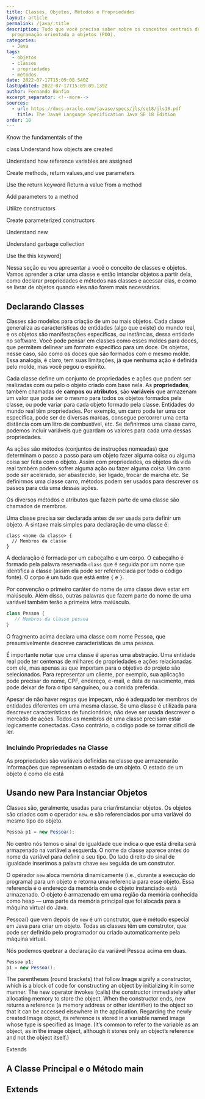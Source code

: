 ```yaml
---
title: Classes, Objetos, Métodos e Propriedades
layout: article
permalink: /java/:title
description: Tudo que você precisa saber sobre os conceitos centrais da
  programação orientada a objetos (POO).
categories:
  - Java
tags:
  - objetos
  - classes
  - propriedades
  - métodos
date: 2022-07-17T15:09:08.540Z
lastUpdated: 2022-07-17T15:09:09.139Z
author: Fernando Bonfim
excerpt_separator: <!--more-->
sources:
  - url: https://docs.oracle.com/javase/specs/jls/se18/jls18.pdf
    title: The Java® Language Specification Java SE 18 Edition
order: 10
---
```

Know the fundamentals of the 

class Understand how objects are created 

Understand how reference variables are assigned 

Create methods, return values,and use parameters 

Use the return keyword Return a value from a method 

Add parameters to a method 

Utilize constructors 

Create parameterized constructors 

Understand new 

Understand garbage collection 

Use the this keyword]

Nessa seção eu vou apresentar a você o conceito de classes e objetos. Vamos aprender a criar uma classe e então intanciar objetos a partir dela, como declarar propriedades e métodos nas classes e acessar elas, e como se livrar de objetos quando eles não forem mais necessários.

## Declarando Classes

Classes são modelos para criação de um ou mais objetos. Cada classe generaliza as características de entidades (algo que existe) do mundo real, e os objetos são manifestações especificas, ou instâncias, dessa entidade no software. Você pode pensar em classes como esses moldes para doces, que permitem delinear um formato especifico para um doce. Os objetos, nesse caso, são como os doces que são formados com o mesmo molde. Essa analogia, é claro, tem suas limitações, já que nenhuma ação é definida pelo molde, mas você pegou o espirito. 

Cada classe define um conjunto de propriedades e ações que podem ser realizadas com ou pelo o objeto criado com base nela. As **propriedades**, também chamadas de **campos ou atributos**, são **variáveis** que armazenam um valor que pode ser o mesmo para todos os objetos formados pela classe, ou pode variar para cada objeto formado pela classe. Entidades do mundo real têm propriedades. Por exemplo, um carro pode ter uma cor específica, pode ser de diversas marcas, consegue percorrer uma certa distância com um litro de combustível,  etc. Se definirmos uma classe carro, podemos incluir variáveis que guardam os valores para cada uma dessas propriedades.

As ações são métodos (conjuntos de instruções nomeadas) que determinam o passo a passo para um objeto fazer alguma coisa ou alguma coisa ser feita com o objeto. Assim com propriedades, os objetos da vida real também podem sofrer alguma ação ou fazer alguma coisa. Um carro pode ser acelerado, ser abastecido, ser ligado, trocar de marcha etc. Se definirmos uma classe carro, métodos podem ser usados para descrever os passos para cda uma dessas ações.

Os diversos métodos e atributos que fazem parte de uma classe são chamados de membros.

Uma classe precisa ser declarada antes de ser usada para definir um objeto.  A sintaxe mais simples para declaração de uma classe é:

```
class <nome da classe> {
  // Membros da classe
}
```

A declaração é formada por um cabeçalho e um corpo. O cabeçalho é formado pela palavra reservada `class` que é seguida por um nome que identifica a classe (assim ela pode ser referenciada por todo o código fonte). O corpo é um tudo que está entre `{` e `}`. 

Por convenção o primeiro caráter do nome de uma classe deve estar em maiúsculo. Além disso, outras palavras que fazem parte do nome de uma variável também terão a primeira letra maiúsculo.

```java
class Pessoa {
   // Membros da classe pessoa
}
```

O fragmento acima declara uma classe com nome Pessoa, que presumivelmente descreve características de uma pessoa. 

É importante notar que uma classe é apenas uma abstração. Uma entidade real pode ter centenas de milhares de propriedades e ações relacionadas com ele, mas apenas as que importam para o objetivo do projeto são selecionados. Para representar um cliente, por exemplo, sua aplicação pode precisar do nome, CPF, endereço, e-mail, e data de nascimento, mas pode deixar de fora o tipo sanguíneo, ou a comida preferida.

Apesar de não haver regras que impeçam, não é adequado ter membros de entidades diferentes em uma mesma classe. Se uma classe é utilizada para descrever características de funcionários, não deve ser usada descrever o mercado de ações. Todos os membros de uma classe precisam estar logicamente conectadas. Caso contrário, o código pode se tornar difícil de ler.

### Incluindo Propriedades na Classe

As propriedades são variáveis definidas na classe que armazenarão informações que representam o estado de um objeto. O estado de um objeto é como ele está 

## Usando new Para Instanciar Objetos

Classes são, geralmente, usadas para criar/instanciar objetos. Os objetos são criados com o operador `new`. e são referenciados por uma variável do mesmo tipo do objeto.

```java
Pessoa p1 = new Pessoa();
```

No centro nós temos o sinal de igualdade que indica o que está direita será armazenado na variável a esquerda. O   nome da classe aparece antes do nome da variável para definir o seu tipo. Do lado direito do sinal de igualdade inserimos a palavra chave `new` seguida de um construtor. 

O operador `new` aloca memória dinamicamente (i.e., durante a execução do programa) para um objeto e retorna uma referencia para esse objeto. Essa referencia é o endereço da memória onde o objeto instanciado está armazenado. O objeto é armazenado em uma região da memória conhecida como heap &#8212; uma parte da memória principal que foi alocada para a máquina virtual do Java.

Pessoa() que vem depois de `new` é um construtor, que é método especial em Java para criar um objeto. Todas as classes têm um construtor, que pode ser definido pelo programador ou criado automaticamente pela máquina virtual.

Nós podemos quebrar a declaração da variável Pessoa acima em duas. 

```java
Pessoa p1;
p1 = new Pessoa();
```



The parentheses (round brackets) that follow Image signify a constructor, which is a block of code
for constructing an object by initializing it in some manner. The new operator invokes (calls) the
constructor immediately after allocating memory to store the object.
When the constructor ends, new returns a reference (a memory address or other identifier) to the
object so that it can be accessed elsewhere in the application. Regarding the newly created Image
object, its reference is stored in a variable named image whose type is specified as Image.
(It’s common to refer to the variable as an object, as in the image object, although it stores only an
object’s reference and not the object itself.)

Extends

## A Classe Príncipal e o Método main

## Extends